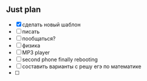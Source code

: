 ## Just plan
- [x] сделать новый шаблон
- [ ] писать
- [ ] пообщаться? 
- [ ] физика
- [ ] MP3 player
- [ ] second phone finally rebooting
- [ ] составить варианты с решу егэ по математике
- [ ]
